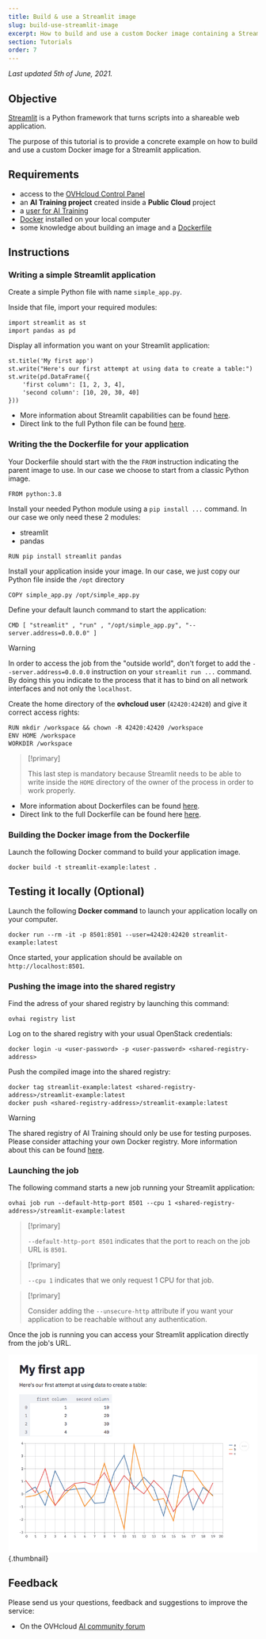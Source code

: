 ```yaml
---
title: Build & use a Streamlit image
slug: build-use-streamlit-image
excerpt: How to build and use a custom Docker image containing a Streamlit application
section: Tutorials
order: 7
---
```


*Last updated 5th of June, 2021.*

## Objective

[Streamlit](https://streamlit.io/) is a Python framework that turns scripts into a shareable web application.

The purpose of this tutorial is to provide a concrete example on how to build and use a custom Docker image for a Streamlit application.

## Requirements

-   access to the [OVHcloud Control Panel](https://ca.ovh.com/auth/?action=gotomanager&from=https://www.ovh.com/world/&ovhSubsidiary=we)
-   an **AI Training project** created inside a **Public Cloud** project
-   a [user for AI Training](https://docs.ovh.com/us/en/ai-training/create-user/)
-   [Docker](https://www.docker.com/get-started) installed on your local computer
-   some knowledge about building an image and a [Dockerfile](https://docs.docker.com/engine/reference/builder/)

## Instructions

### Writing a simple Streamlit application

Create a simple Python file with name `simple_app.py`.

Inside that file, import your required modules:

``` {.python}
import streamlit as st
import pandas as pd
```

Display all information you want on your Streamlit application:

``` {.python}
st.title('My first app')
st.write("Here's our first attempt at using data to create a table:")
st.write(pd.DataFrame({
    'first column': [1, 2, 3, 4],
    'second column': [10, 20, 30, 40]
}))
```

-   More information about Streamlit capabilities can be found [here](https://docs.streamlit.io/en/stable/).
-   Direct link to the full Python file can be found [here](https://github.com/ovh/ai-training-examples/blob/main/jobs/streamlit/tuto_simple_app/simple_app.py).

### Writing the the Dockerfile for your application

Your Dockerfile should start with the the `FROM` instruction indicating the parent image to use. In our case we choose to start from a classic Python image.

``` {.console}
FROM python:3.8
```

Install your needed Python module using a `pip install ...` command. In our case we only need these 2 modules:

-   streamlit
-   pandas

``` {.console}
RUN pip install streamlit pandas
```

Install your application inside your image. In our case, we just copy our Python file inside the `/opt` directory

``` {.console}
COPY simple_app.py /opt/simple_app.py
```

Define your default launch command to start the application:

``` {.console}
CMD [ "streamlit" , "run" , "/opt/simple_app.py", "--server.address=0.0.0.0" ]
```

> [!warning]
>
> In order to access the job from the "outside world", don't forget to add the `--server.address=0.0.0.0` instruction on your `streamlit run ...` command. By doing this you indicate to the process that it has to bind on all network interfaces and not only the `localhost`.

Create the home directory of the **ovhcloud user** (`42420:42420`) and give it correct access rights:

``` {.console}
RUN mkdir /workspace && chown -R 42420:42420 /workspace
ENV HOME /workspace
WORKDIR /workspace
```

> [!primary]
>
> This last step is mandatory because Streamlit needs to be able to write inside the `HOME` directory of the owner of the process in order to work properly.

-   More information about Dockerfiles can be found [here](https://docs.docker.com/engine/reference/builder/).
-   Direct link to the full Dockerfile can be found here [here](https://github.com/ovh/ai-training-examples/blob/main/jobs/streamlit/tuto_simple_app/Dockerfile).

### Building the Docker image from the Dockerfile

Launch the following Docker command to build your application image.

``` {.console}
docker build -t streamlit-example:latest .
```

## Testing it locally (Optional)

Launch the following **Docker command** to launch your application locally on your computer.

``` {.console}
docker run --rm -it -p 8501:8501 --user=42420:42420 streamlit-example:latest
```

Once started, your application should be available on `http://localhost:8501`.

### Pushing the image into the shared registry

Find the adress of your shared registry by launching this command:

``` {.console}
ovhai registry list
```

Log on to the shared registry with your usual OpenStack credentials:

``` {.console}
docker login -u <user-password> -p <user-password> <shared-registry-address>
```

Push the compiled image into the shared registry:

``` {.console}
docker tag streamlit-example:latest <shared-registry-address>/streamlit-example:latest
docker push <shared-registry-address>/streamlit-example:latest
```

> [!warning]
>
> The shared registry of AI Training should only be use for testing purposes. Please consider attaching your own Docker registry. More information about this can be found [here](../add-private-registry).

### Launching the job

The following command starts a new job running your Streamlit application:

``` {.console}
ovhai job run --default-http-port 8501 --cpu 1 <shared-registry-address>/streamlit-example:latest
```

> [!primary]
>
> `--default-http-port 8501` indicates that the port to reach on the job URL is `8501`.

> [!primary]
>
> `--cpu 1` indicates that we only request 1 CPU for that job.

> [!primary]
>
> Consider adding the `--unsecure-http` attribute if you want your application to be reachable without any authentication.

Once the job is running you can access your Streamlit application directly from the job's URL.

![image](images/streamlit.png){.thumbnail}

## Feedback

Please send us your questions, feedback and suggestions to improve the service:

-   On the OVHcloud [AI community forum](https://community.ovh.com/en/c/Data-AI)
